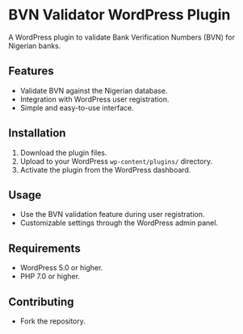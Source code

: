 # BVN Validator WordPress Plugin

A WordPress plugin to validate Bank Verification Numbers (BVN) for Nigerian banks.

## Features
- Validate BVN against the Nigerian database.
- Integration with WordPress user registration.
- Simple and easy-to-use interface.

## Installation
1. Download the plugin files.
2. Upload to your WordPress `wp-content/plugins/` directory.
3. Activate the plugin from the WordPress dashboard.

## Usage
- Use the BVN validation feature during user registration.
- Customizable settings through the WordPress admin panel.

## Requirements
- WordPress 5.0 or higher.
- PHP 7.0 or higher.

## Contributing
- Fork the repository.
